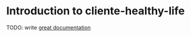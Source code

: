 # Introduction to cliente-healthy-life

TODO: write [great documentation](http://jacobian.org/writing/what-to-write/)

